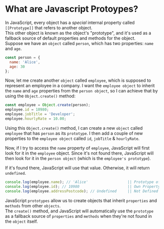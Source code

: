 # What are Javascript Protoypes?

In JavaScript, every object has a *special* internal property called `[[Prototype]]` that refers to another object.  
This other object is known as the object's "prototype", and it's used as a fallback source of default properties and methods for the object.  
Suppose we have an `object` called `person`, which has two properties: `name` and `age`.

```javascript
const person = {
  name: 'Alice',
  age: 30
};
```
Now, let me create another `object` called `employee`, which is supposed to represent an employee in a company. I want the `employee object` to inherit the `name` and `age` properties from the `person object`, so I can achieve that by using the `Object.create()` method:

```javascript
const employee = Object.create(person);
employee.id = 10980;
employee.jobTitle = 'Developer';
employee.hourlyRate = 10.00;
```
Using this `Object.create()` method, I can create a new `object` called `employee` that has `person` as its `prototype`. I then add a couple of new properties to the `employee object` called `id`, `jobTitle` & `hourlyRate`.  

Now, if I try to access the `name` property of `employee`, JavaScript will first look for it in the `employee` object. Since it's not found there, JavaScript will then look for it in the `person object` (which is the `employee's prototype`).  

If it's found there, JavaScript will use that value. Otherwise, it will return `undefined`.

```javascript
console.log(employee.name); // 'Alice'                  || Prototype of Person
console.log(employee.id); // 10980                      || Own Property
console.log(employee.addressPostcode); // Undefined     || Not Defined in Employee or Person
```
JavaScript `prototypes` allow us to create objects that inherit `properties` and `methods` from other `objects`.  
The `create()` method, and JavaScript will automatically use the `prototype` as a fallback source of `properties` and `methods` when they're not found in the `object` itself.